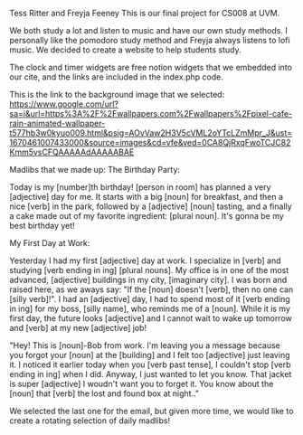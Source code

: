 Tess Ritter and Freyja Feeney
This is our final project for CS008 at UVM.

We both study a lot and listen to music and have our own study methods. I personally like the pomodoro study method and Freyja always listens to lofi music. We decided to create a website to help students study.

The clock and timer widgets are free notion widgets that we embedded into our cite, and the links are included in the index.php code. 

This is the link to the background image that we selected: https://www.google.com/url?sa=i&url=https%3A%2F%2Fwallpapers.com%2Fwallpapers%2Fpixel-cafe-rain-animated-wallpaper-t577hb3w0kyuo009.html&psig=AOvVaw2H3V5cVML2oYTcLZmMpr_J&ust=1670461007433000&source=images&cd=vfe&ved=0CA8QjRxqFwoTCJC82Kmm5vsCFQAAAAAdAAAAABAE


Madlibs that we made up:
The Birthday Party:

Today is my [number]th birthday! [person in room] has planned a very [adjective] day for me. It starts with a big [noun] for breakfast,
and then a nice [verb] in the park, followed by a [adjective] [noun] tasting, and a finally a cake made out of my favorite ingredient: [plural noun]. It's gonna be my best birthday yet!

My First Day at Work:

Yesterday I had my first [adjective] day at work. I specialize in [verb] and studying [verb ending in ing] [plural nouns]. My office is in one of the most advanced, [adjective] buildings in my city, [imaginary city]. I was born and raised here, as we aways say: "If the [noun] doesn't [verb], then no one can [silly verb]!". I had an [adjective] day, I had to spend most of it [verb ending in ing] for my boss, [silly name], who reminds me of a [noun]. While it is my first day, the future looks [adjective] and I cannot wait to wake up tomorrow and [verb] at my new [adjective] job!

"Hey! This is [noun]-Bob from work. I'm leaving you a message because you forgot your [noun] at the [building] and I felt too [adjective] just leaving it. I noticed it earlier today when you [verb past tense], I couldn't stop [verb ending in ing] when I did. Anyway, I just wanted to let you know. That jacket is super [adjective] I woudn't want you to forget it. You know about the [noun] that [verb] the lost and found box at night.."

We selected the last one for the email, but given more time, we would like to create a rotating selection of daily madlibs!
